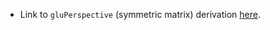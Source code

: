 - Link to `gluPerspective` (symmetric matrix) derivation [here](https://unspecified.wordpress.com/2012/06/21/calculating-the-gluperspective-matrix-and-other-opengl-matrix-maths/).
